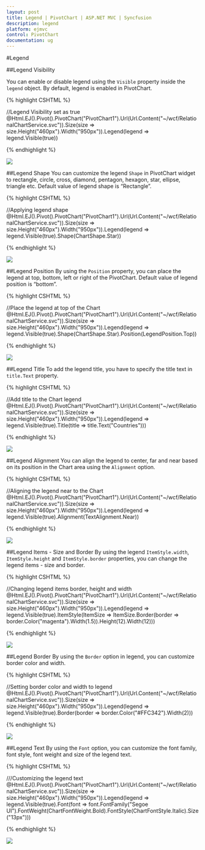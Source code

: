 ```yaml
---
layout: post
title: Legend | PivotChart | ASP.NET MVC | Syncfusion
description: legend
platform: ejmvc
control: PivotChart
documentation: ug
---
```


#Legend

##Legend Visibility

You can enable or disable legend using the `Visible` property inside the `legend` object. By default, legend is enabled in PivotChart.

{% highlight CSHTML %}

//Legend Visibility set as true
@Html.EJ().Pivot().PivotChart("PivotChart1").Url(Url.Content("~/wcf/RelationalChartService.svc")).Size(size => size.Height("460px").Width("950px")).Legend(legend => legend.Visible(true))

{% endhighlight %}

![](Legend_images/Legend_img1.png) 

##Legend Shape
You can customize the legend `Shape` in PivotChart widget to rectangle, circle, cross, diamond, pentagon, hexagon, star, ellipse, triangle etc. Default value of legend shape is “Rectangle”.

{% highlight CSHTML %}

//Applying legend shape
@Html.EJ().Pivot().PivotChart("PivotChart1").Url(Url.Content("~/wcf/RelationalChartService.svc")).Size(size => size.Height("460px").Width("950px")).Legend(legend => legend.Visible(true).Shape(ChartShape.Star))

{% endhighlight %}

![](Legend_images/Legend_img2.png) 

##Legend Position
By using the `Position` property, you can place the legend at top, bottom, left or right of the PivotChart. Default value of legend position is “bottom”.

{% highlight CSHTML %}

//Place the legend at top of the Chart
@Html.EJ().Pivot().PivotChart("PivotChart1").Url(Url.Content("~/wcf/RelationalChartService.svc")).Size(size => size.Height("460px").Width("950px")).Legend(legend => legend.Visible(true).Shape(ChartShape.Star).Position(LegendPosition.Top))

{% endhighlight %}

![](Legend_images/Legend_img3.png) 

##Legend Title
To add the legend title, you have to specify the title text in `title.Text` property.

{% highlight CSHTML %}

//Add title to the Chart legend
@Html.EJ().Pivot().PivotChart("PivotChart1").Url(Url.Content("~/wcf/RelationalChartService.svc")).Size(size => size.Height("460px").Width("950px")).Legend(legend => legend.Visible(true).Title(title => title.Text("Countries")))

{% endhighlight %}

![](Legend_images/Legend_img4.png) 

##Legend Alignment
You can align the legend to center, far and near based on its position in the Chart area using the `Alignment` option.
 
{% highlight CSHTML %}

//Aligning the legend near to the Chart
@Html.EJ().Pivot().PivotChart("PivotChart1").Url(Url.Content("~/wcf/RelationalChartService.svc")).Size(size => size.Height("460px").Width("950px")).Legend(legend => legend.Visible(true).Alignment(TextAlignment.Near))

{% endhighlight %}

![](Legend_images/Legend_img5.png)

##Legend Items - Size and Border
By using the legend `ItemStyle.width`, `ItemStyle.height` and `ItemStyle.border` properties, you can change the legend items - size and border.

{% highlight CSHTML %}

//Changing legend items border, height and width
@Html.EJ().Pivot().PivotChart("PivotChart1").Url(Url.Content("~/wcf/RelationalChartService.svc")).Size(size => size.Height("460px").Width("950px")).Legend(legend => legend.Visible(true).ItemStyle(ItemSize => ItemSize.Border(border => border.Color("magenta").Width(1.5)).Height(12).Width(12)))

{% endhighlight %}

![](Legend_images/Legend_img6.png)
 
##Legend Border
By using the `Border` option in legend, you can customize border color and width.

{% highlight CSHTML %}

//Setting border color and width to legend
@Html.EJ().Pivot().PivotChart("PivotChart1").Url(Url.Content("~/wcf/RelationalChartService.svc")).Size(size => size.Height("460px").Width("950px")).Legend(legend => legend.Visible(true).Border(border => border.Color("#FFC342").Width(2)))

{% endhighlight %}

![](Legend_images/Legend_img7.png)

##Legend Text
By using the `Font` option, you can customize the font family, font style, font weight and size of the legend text. 

{% highlight CSHTML %}

///Customizing the legend text 
@Html.EJ().Pivot().PivotChart("PivotChart1").Url(Url.Content("~/wcf/RelationalChartService.svc")).Size(size => size.Height("460px").Width("950px")).Legend(legend => legend.Visible(true).Font(font => font.FontFamily("Segoe UI").FontWeight(ChartFontWeight.Bold).FontStyle(ChartFontStyle.Italic).Size("13px")))

{% endhighlight %}

![](Legend_images/Legend_img8.png)